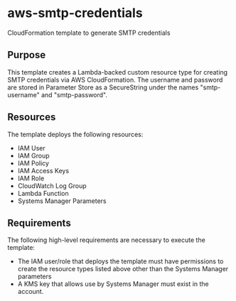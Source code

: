 # aws-smtp-credentials
CloudFormation template to generate SMTP credentials

## Purpose
This template creates a Lambda-backed custom resource type for creating SMTP credentials via AWS CloudFormation. The username and password are stored in Parameter Store as a SecureString under the names "smtp-username" and "smtp-password".

## Resources
The template deploys the following resources:
* IAM User
* IAM Group
* IAM Policy
* IAM Access Keys
* IAM Role
* CloudWatch Log Group
* Lambda Function
* Systems Manager Parameters

## Requirements
The following high-level requirements are necessary to execute the template:
* The IAM user/role that deploys the template must have permissions to create the resource types listed above other than the Systems Manager parameters
* A KMS key that allows use by Systems Manager must exist in the account.
